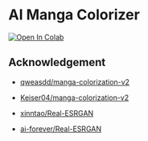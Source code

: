 
# AI Manga Colorizer

[![Open In Colab](https://colab.research.google.com/assets/colab-badge.svg)](https://colab.research.google.com/github/Swakshan/AI-Manga-Colorizer/blob/main/Manga_Colorizer.ipynb)


## Acknowledgement

* [qweasdd/manga-colorization-v2](https://github.com/qweasdd/manga-colorization-v2)

* [Keiser04/manga-colorization-v2](https://github.com/Keiser04/manga-colorization-v2)

* [xinntao/Real-ESRGAN](https://github.com/xinntao/Real-ESRGAN/)

* [ai-forever/Real-ESRGAN](https://github.com/ai-forever/Real-ESRGAN)
